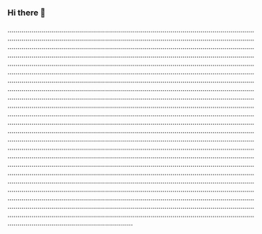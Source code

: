 ### Hi there 👋

...................................................................................................................................................................................................................................................................................................................................................................................................................................................................................................................................................................................................................................................................................................................................................................................................................................................................................................................................................................................................................................................................................................................................................................................................................................................................................................................................................................................................................................................................................................................................................................................................................................................................................................................................................................................................................................................................................................................................................................................................................................................................................................................................................................................................................................................................................................................................................................................................................................................................................................................................................................................................................................................................................................................................................................................................................................................................................................................................................................................................................................